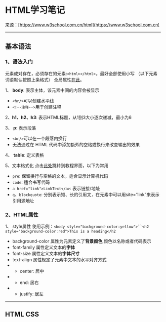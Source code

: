 # HTML学习笔记

来源：[https://www.w3school.com.cn/html](https://www.w3school.com.cn)
***
## 基本语法
### 1、语法入门
元素成对存在，必须存在的元素:`<html></html>`，最好全部使用小写
（以下元素词语默认按照上条格式）
全局属性[在此](https://www.w3school.com.cn/tags/index.asp)。

1、 **body**: 表示主体，该元素中间的内容会被显示
- `<hr/>`可以创建水平线
- `<!--注释-->`用于创建注释
  

2、**h1、h2、h3**: 表示HTML标题，从1到3大小逐次递减，最小为6
  

3、 **p**: 表示段落
- `<br/>`可以在一个段落内换行
- 无法通过在 HTML 代码中添加额外的空格或换行来改变输出的效果
  

4、 **table**: 定义表格
  

5、文本格式化
点击[此处](https://www.w3school.com.cn/html/html_formatting.asp)跳转到教程界面，以下为常用
- `pre`: 保留换行与空格的文本，适合显示计算机代码
- `code`: 适合书写代码
- `a href="link">LinkText</a>`: 表示链接/地址
- `q`、`blockquote`: 分别表示短、长的引用文，在元素中可以用site=“link”来表示引用源地址

### 2、HTML属性
1、 style属性
使用示例：`<body style="background-color:yellow">``<h2 style="background-color:red">This is a heading</h2`
- background-color 属性为元素定义了**背景颜色**,颜色以名称或者代码表示
- font-family 属性定义文本的**字体**
- font-size 属性定义文本的**字体尺寸**
- text-align 属性规定了元素中文本的水平对齐方式
- - center: 居中
- - end: 居右
- - justify: 居左
  

***
## HTML CSS
